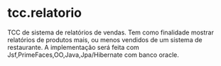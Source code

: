 # tcc.relatorio
TCC de sistema de relatórios de vendas. Tem como finalidade mostrar relatórios de produtos mais, ou menos vendidos de um sistema de restaurante. A implementação será feita com Jsf,PrimeFaces,OO,Java,Jpa/Hibernate com banco oracle.
